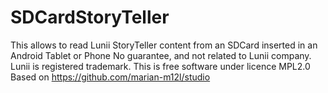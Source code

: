 # SDCardStoryTeller
This allows to read Lunii StoryTeller content from an SDCard inserted in an Android Tablet or Phone
No guarantee, and not related to Lunii company.
Lunii is registered trademark.
This is free software under licence MPL2.0
Based on https://github.com/marian-m12l/studio
